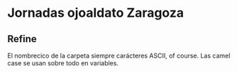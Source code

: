 # Jornadas ojoaldato Zaragoza 

## Refine
El nombrecico de la carpeta siempre carácteres ASCII, of course. Las camel case se usan sobre todo en variables.
